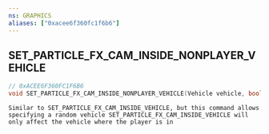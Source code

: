 ```yaml
---
ns: GRAPHICS
aliases: ["0xacee6f360fc1f6b6"]
---
```

## SET_PARTICLE_FX_CAM_INSIDE_NONPLAYER_VEHICLE

```c
// 0xACEE6F360FC1F6B6
void SET_PARTICLE_FX_CAM_INSIDE_NONPLAYER_VEHICLE(Vehicle vehicle, bool Inside);
```

```
Similar to SET_PARTICLE_FX_CAM_INSIDE_VEHICLE, but this command allows specifying a random vehicle SET_PARTICLE_FX_CAM_INSIDE_VEHICLE will only affect the vehicle where the player is in
```
